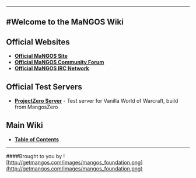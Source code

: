 ----
#Welcome to the MaNGOS Wiki
----
**Official Websites**
----

* [**Official MaNGOS Site**](http://getmangos.com/)  
* [**Official MaNGOS Community Forum**](http://getmangos.com/bb/)  
* [**Official MaNGOS IRC Network**](http://getmangos.com#IRC)

**Official Test Servers**  
----

* [**ProjectZero Server**](http://project-zero.eu/) - Test server for Vanilla World of Warcraft, build from MangosZero


**Main Wiki**
----

* [**Table of Contents**](http://github.com/mangoswiki/Wiki/wiki/Home)  

---
####Brought to you by ![http://getmangos.com/images/mangos_foundation.png](http://getmangos.com/images/mangos_foundation.png)
